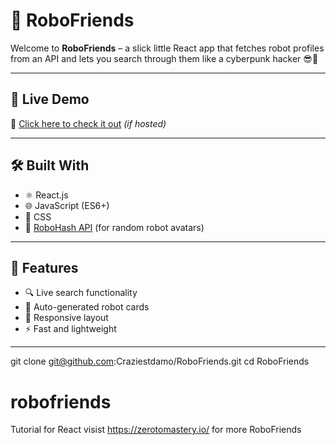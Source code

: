 # 🤖 RoboFriends

Welcome to **RoboFriends** – a slick little React app that fetches robot profiles from an API and lets you search through them like a cyberpunk hacker 😎🧠

---

## 🚀 Live Demo

🔗 [Click here to check it out](https://craziestdamo.github.io/RoboFriends) *(if hosted)*

---

## 🛠️ Built With

- ⚛️ React.js
- 🌐 JavaScript (ES6+)
- 💅 CSS
- 🧰 [RoboHash API](https://robohash.org) (for random robot avatars)

---

## 📸 Features

- 🔍 Live search functionality
- 👾 Auto-generated robot cards
- 📱 Responsive layout
- ⚡ Fast and lightweight

---

git clone git@github.com:Craziestdamo/RoboFriends.git
cd RoboFriends


# robofriends
Tutorial for React visist https://zerotomastery.io/ for more RoboFriends
